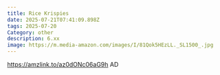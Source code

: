 ```yaml
---
title: Rice Krispies
date: 2025-07-21T07:41:09.898Z
tags: 2025-07-20
Category: other
description: 6.xx
image: https://m.media-amazon.com/images/I/81Qok5HEzLL._SL1500_.jpg
---
```

https://amzlink.to/az0dONc06aG9h
AD